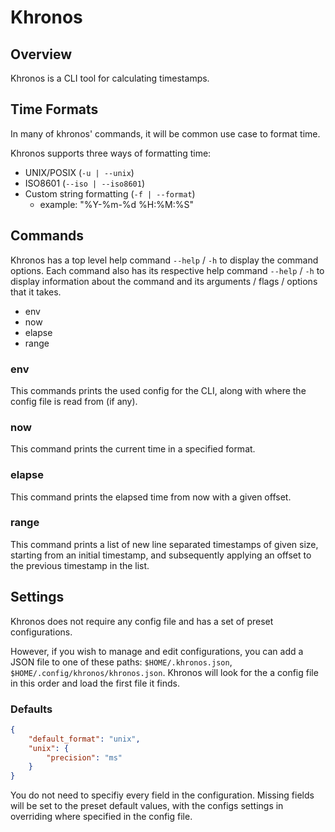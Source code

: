 # Khronos

## Overview

Khronos is a CLI tool for calculating timestamps.

## Time Formats

In many of khronos' commands, it will be common use case to format time.


Khronos supports three ways of formatting time:
- UNIX/POSIX (`-u | --unix`)
- ISO8601 (`--iso | --iso8601`)
- Custom string formatting (`-f | --format`)
    - example: "%Y-%m-%d %H:%M:%S"

## Commands

Khronos has a top level help command `--help` / `-h` to display the command options.
Each command also has its respective help command `--help` / `-h` to display information
about the command and its arguments / flags / options that it takes.

- env
- now
- elapse
- range

### env

This commands prints the used config for the CLI,
along with where the config file is read from (if any).

### now

This command prints the current time in a specified format.

### elapse

This command prints the elapsed time from now with a given offset.

### range

This command prints a list of new line separated timestamps of given size,
starting from an initial timestamp, and subsequently applying an offset to the
previous timestamp in the list.

## Settings

Khronos does not require any config file and has a set of preset configurations.

However, if you wish to manage and edit configurations, you can add a JSON file
to one of these paths: `$HOME/.khronos.json`, `$HOME/.config/khronos/khronos.json`.
Khronos will look for the a config file in this order and load the first file it finds.

### Defaults

```json
{
    "default_format": "unix",
    "unix": {
        "precision": "ms"
    }
}
```

You do not need to specifiy every field in the configuration. Missing fields will be set to the
preset default values, with the configs settings in overriding where specified in the config file.
